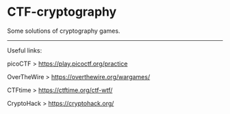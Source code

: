 # CTF-cryptography

Some solutions of cryptography games.


----------------------------------
Useful links:

picoCTF > https://play.picoctf.org/practice

OverTheWire > https://overthewire.org/wargames/

CTFtime > https://ctftime.org/ctf-wtf/

CryptoHack > https://cryptohack.org/
